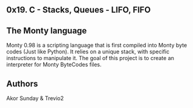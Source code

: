 ## 0x19. C - Stacks, Queues - LIFO, FIFO

## The Monty language
Monty 0.98 is a scripting language that is first compiled into Monty byte codes (Just like Python). It relies on a unique stack, with specific instructions to manipulate it. The goal of this project is to create an interpreter for Monty ByteCodes files.

## Authors
Akor Sunday & Trevio2
